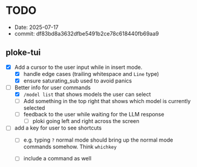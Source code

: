 # TODO

- Date: 2025-07-17
- commit: df83bd8a3632dfbe5491b2ce78c618440fb69aa9

## ploke-tui
- [x] Add a cursor to the user input while in insert mode.
  - [x] handle edge cases (trailing whitespace and `Line` type)
  - [x] ensure saturating_sub used to avoid panics
- [ ] Better info for user commands
  - [x] `/model list` that shows models the user can select
  - [ ] Add something in the top right that shows which model is currently selected
  - [ ] feedback to the user while waiting for the LLM response
    - [ ] ploki going left and right across the screen
- [ ] add a key for user to see shortcuts
  - [ ] e.g. typing `?` normal mode should bring up the normal mode commands somehow. Think `whichkey`
  - [ ] include a command as well


